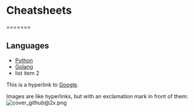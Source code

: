 # Cheatsheets
=======

Languages
----------

  * [Python](languages/python.md)
  * [Golang](languages/go.md)
  * list item 2

  This is a hyperlink to [Google](http://google.com).

  Images are like hyperlinks, but with an exclamation mark in front of them:
  ![cover_github@2x.png](https://i.loli.net/2018/08/20/5b7a48e0b8d67.png)

  